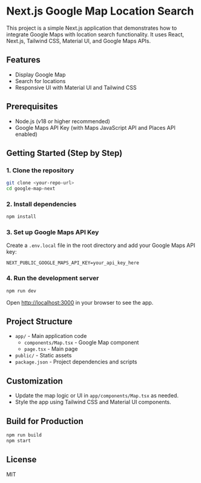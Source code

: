 # Next.js Google Map Location Search

This project is a simple Next.js application that demonstrates how to integrate Google Maps with location search functionality. It uses React, Next.js, Tailwind CSS, Material UI, and Google Maps APIs.

## Features
- Display Google Map
- Search for locations
- Responsive UI with Material UI and Tailwind CSS

## Prerequisites
- Node.js (v18 or higher recommended)
- Google Maps API Key (with Maps JavaScript API and Places API enabled)

## Getting Started (Step by Step)

### 1. Clone the repository
```bash
git clone <your-repo-url>
cd google-map-next
```

### 2. Install dependencies
```bash
npm install
```

### 3. Set up Google Maps API Key
Create a `.env.local` file in the root directory and add your Google Maps API key:
```
NEXT_PUBLIC_GOOGLE_MAPS_API_KEY=your_api_key_here
```

### 4. Run the development server
```bash
npm run dev
```
Open [http://localhost:3000](http://localhost:3000) in your browser to see the app.

## Project Structure
- `app/` - Main application code
  - `components/Map.tsx` - Google Map component
  - `page.tsx` - Main page
- `public/` - Static assets
- `package.json` - Project dependencies and scripts

## Customization
- Update the map logic or UI in `app/components/Map.tsx` as needed.
- Style the app using Tailwind CSS and Material UI components.

## Build for Production
```bash
npm run build
npm start
```

## License
MIT
